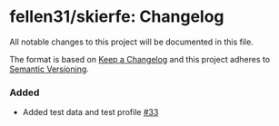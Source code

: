 # fellen31/skierfe: Changelog

All notable changes to this project will be documented in this file.

The format is based on [Keep a Changelog](http://keepachangelog.com/en/1.0.0/)
and this project adheres to [Semantic Versioning](http://semver.org/spec/v2.0.0.html).

<!-- insertion marker -->
<!-- ## [0.1.0](https://github.com/fellen31/skierfe/releases/tag/0.1.0) - 2024-03-21 --> 

### Added

- Added test data and test profile [#33](https://github.com/genomic-medicine-sweden/skierfe/pull/33)
